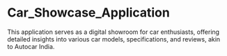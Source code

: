 # Car_Showcase_Application
This application serves as a digital showroom for car enthusiasts, offering detailed insights into various car models, specifications, and reviews, akin to Autocar India.
